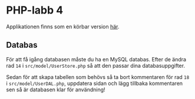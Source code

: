 # PHP-labb 4

Applikationen finns som en körbar version [här](http://login-app-lnu.herokuapp.com/).


## Databas

För att få igång databasen måste du ha en MySQL databas. Efter de ändra rad `14` i `src/model/UserStore.php` så att den passar dina databasuppgifter.

Sedan för att skapa tabellen som behövs så ta bort kommentaren för rad `18` i `src/model/UserDAL.php`, uppdatera sidan och lägg tillbaka kommentaren sen så är databasen klar för användning!
